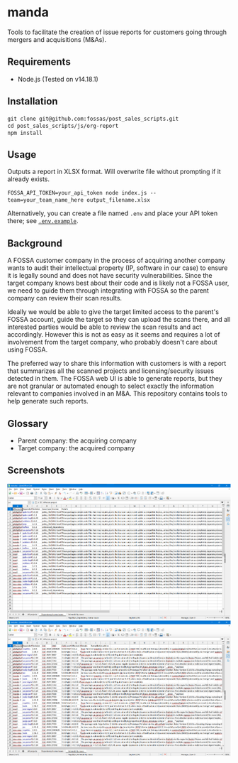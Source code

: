 # manda

Tools to facilitate the creation of issue reports for customers going through mergers and acquisitions (M&As).

## Requirements

* Node.js (Tested on v14.18.1)

## Installation

```
git clone git@github.com:fossas/post_sales_scripts.git
cd post_sales_scripts/js/org-report
npm install
```

## Usage

Outputs a report in XLSX format. Will overwrite file without prompting if it already exists.

```
FOSSA_API_TOKEN=your_api_token node index.js --team=your_team_name_here output_filename.xlsx
```

Alternatively, you can create a file named `.env` and place your API token there; see [`.env.example`](./.env.example).

## Background

A FOSSA customer company in the process of acquiring another company wants to audit their intellectual property (IP, software in our case) to ensure it is legally sound and does not have security vulnerabilities. Since the target company knows best about their code and is likely not a FOSSA user, we need to guide them through integrating with FOSSA so the parent company can review their scan results.

Ideally we would be able to give the target limited access to the parent's FOSSA account, guide the target so they can upload the scans there, and all interested parties would be able to review the scan results and act accordingly. However this is not as easy as it seems and requires a lot of involvement from the target company, who probably doesn't care about using FOSSA.

The preferred way to share this information with customers is with a report that summarizes all the scanned projects and licensing/security issues detected in them. The FOSSA web UI is able to generate reports, but they are not granular or automated enough to select exactly the information relevant to companies involved in an M&A. This repository contains tools to help generate such reports.

## Glossary

* Parent company: the acquiring company
* Target company: the acquired company

## Screenshots

![](screenshot-compliance.png)
![](screenshot-vulns.png)
